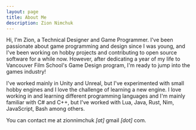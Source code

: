 ```yaml
---
layout: page
title: About Me
description: Zion Nimchuk
---
```


Hi, I'm Zion, a Technical Designer and Game Programmer. I've been passionate about game programming and design since I was young, and I've been working on hobby projects and contributing to open source software for a while now. However, after dedicating a year of my life to Vancouver Film School's Game Design program, I'm ready to jump into the games industry!

I've worked mainly in Unity and Unreal, but I've experimented with small hobby engines and I love the challenge of learning a new engine. I love working in and learning different programming languages and I'm mainly familiar with C# and C++, but I've worked with Lua, Java, Rust, Nim, JavaScript, Bash among others.

You can contact me at zionnimchuk *[at]* gmail *[dot]* com.